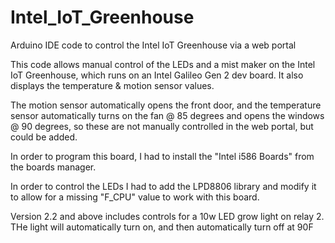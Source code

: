 # Intel_IoT_Greenhouse
Arduino IDE code to control the Intel IoT Greenhouse via a web portal

This code allows manual control of the LEDs and a mist maker on the Intel IoT Greenhouse, which runs on an Intel Galileo Gen 2 dev board.  It also displays the temperature & motion sensor values.

The motion sensor automatically opens the front door, and the temperature sensor automatically turns on the fan @ 85 degrees and opens the windows @ 90 degrees, so these are not manually controlled in the web portal, but could be added.

In order to program this board, I had to install the "Intel i586 Boards" from the boards manager.

In order to control the LEDs I had to add the LPD8806 library and modify it to allow for a missing "F_CPU" value to work with this board.

Version 2.2 and above includes controls for a 10w LED grow light on relay 2.  THe light will automatically turn on, and then automatically turn off at 90F
